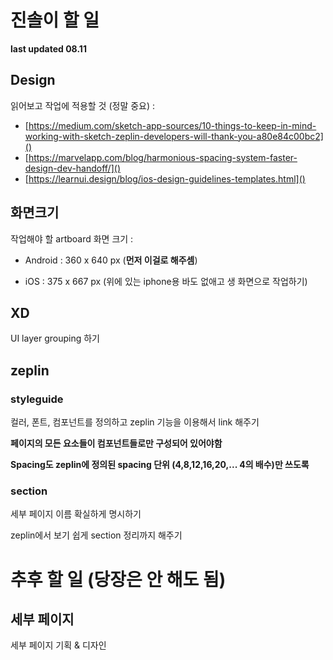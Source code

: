 # 진솔이 할 일

**last updated 08.11**



## Design

읽어보고 작업에 적용할 것 (정말 중요) :

- [https://medium.com/sketch-app-sources/10-things-to-keep-in-mind-working-with-sketch-zeplin-developers-will-thank-you-a80e84c00bc2]()
- [https://marvelapp.com/blog/harmonious-spacing-system-faster-design-dev-handoff/]()
- [https://learnui.design/blog/ios-design-guidelines-templates.html]()





## 화면크기

작업해야 할 artboard 화면 크기 :

- Android : 360 x 640 px (**먼저 이걸로 해주셈**)

- iOS : 375 x 667 px (위에 있는 iphone용 바도 없애고 생 화면으로 작업하기)



## XD

UI layer grouping 하기



## zeplin

### styleguide

컬러, 폰트, 컴포넌트를 정의하고 zeplin 기능을 이용해서 link 해주기

**페이지의 모든 요소들이 컴포넌트들로만 구성되어 있어야함**

**Spacing도 zeplin에 정의된 spacing 단위 (4,8,12,16,20,... 4의 배수)만 쓰도록**



### section

세부 페이지 이름 확실하게 명시하기 

zeplin에서 보기 쉽게 section 정리까지 해주기





# 추후 할 일 (당장은 안 해도 됨)



## 세부 페이지

세부 페이지 기획 & 디자인 

